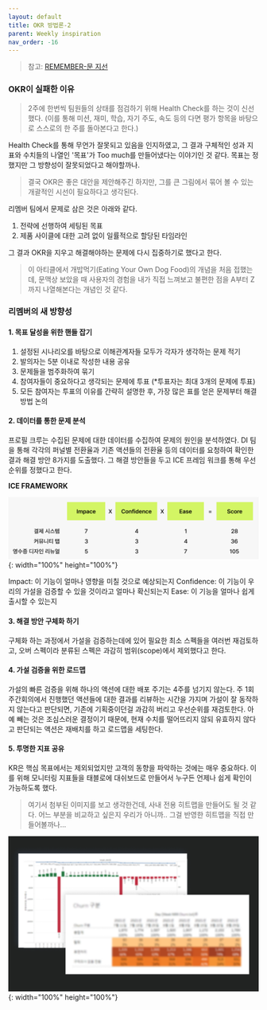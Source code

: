 ```yaml
---
layout: default
title: OKR 방법론-2
parent: Weekly inspiration
nav_order: -16
---
```


 
> 참고:
> [REMEMBER-문 지선](https://blog.dramancompany.com/2021/12/__trashed-3/?fbclid=IwAR0AjerdqtO6B8XbFqtWGj_aMUSsTxp6wpwZ80e_J8IgeRQZsLbCLrAfQ74)


### OKR이 실패한 이유
> 2주에 한번씩 팀원들의 상태를 점검하기 위해 Health Check를 하는 것이 신선했다. (이를 통해 미션, 재미, 학습, 자기 주도, 속도 등의 다면 평가 항목을 바탕으로 스스로의 한 주를 돌아본다고 한다.)

Health Check를 통해 무언가 잘못되고 있음을 인지하였고, 그 결과 구체적인 성과 지표와 수치들의 나열인 '목표'가 Too much를 만들어냈다는 이야기인 것 같다. 목표는 정했지만 그 방향성이 잘못되었다고 해야할까나.  

> 결국 OKR은 좋은 대안을 제안해주긴 하지만, 그를 큰 그림에서 묶어 볼 수 있는 개괄적인 시선이 필요하다고 생각된다.

리멤버 팀에서 문제로 삼은 것은 아래와 같다.
<ol>
  <li> 전략에 선행하여 세팅된 목표 </li>
  <li> 제품 사이클에 대한 고려 없이 일률적으로 할당된 타임라인 </li>
</ol>

그 결과 OKR을 지우고 해결해야하는 문제에 다시 집중하기로 했다고 한다.


> 이 아티클에서 개밥먹기(Eating Your Own Dog Food)의 개념을 처음 접했는데, 문맥상 보았을 때 사용자의 경험을 내가 직접 느껴보고 불편한 점을 A부터 Z까지 나열해본다는 개념인 것 같다. 

### 리멤버의 새 방향성

#### 1. 목표 달성을 위한 핸들 잡기
<ol>
  <li> 설정된 시나리오를 바탕으로 이해관계자들 모두가 각자가 생각하는 문제 적기 </li>
  <li> 발의자는 5분 이내로 작성한 내용 공유 </li>
  <li> 문제들을 범주화하여 묶기 </li>
  <li> 참여자들이 중요하다고 생각되는 문제에 투표 (*투표자는 최대 3개의 문제에 투표)</li>
  <li> 모든 참여자는 투표의 이유를 간략히 설명한 후, 가장 많은 표를 얻은 문제부터 해결 방법 논의</li>
</ol>


#### 2. 데이터를 통한 문제 분석
프로필 크루는 수집된 문제에 대한 데이터를 수집하여 문제의 원인을 분석하였다. DI 팀을 통해 각각의 퍼널별 전환율과 기존 액션들의 전환율 등의 데이터를 요청하여 확인한 결과 해결 방안 8가지를 도출했다. 그 해결 방안들을 두고 ICE 프레임 워크를 통해 우선 순위를 정했다고 한다. 

**ICE FRAMEWORK**

![Ice Framework를 계산하는 방식이 각각의 기능 별로 Impact, Confidence, Ease 점수를 산출하고 I와 C와 E의 값을 곱하여 ](../../assets/images/posts/Ice_framework.png){: width="100%" height="100%"}

Impact: 이 기능이 얼마나 영향을 미칠 것으로 예상되는지
Confidence: 이 기능이 우리의 가설을 검증할 수 있을 것이라고 얼마나 확신되는지
Ease: 이 기능을 얼마나 쉽게 출시할 수 있는지


#### 3. 해결 방안 구체화 하기
구체화 하는 과정에서 가설을 검증하는데에 있어 필요한 최소 스펙들을 여러번 재검토하고, 오버 스펙이라 분류된 스펙은 과감히 범위(scope)에서 제외했다고 한다. 

#### 4. 가설 검증을 위한 로드맵
가설의 빠른 검증을 위해 하나의 액션에 대한 배포 주기는 4주를 넘기지 않는다. 주 1회 주간회의에서 진행했던 액션들에 대한 결과를 리뷰하는 시간을 가지며 가설이 잘 동작하지 않는다고 판단되면, 기존에 기획중이던걸 과감히 버리고 우선순위를 재검토한다. 아예 빼는 것은 조심스러운 결정이기 때문에, 현재 수치를 떨어뜨리지 않되 유효하지 않다고 판단되는 액션은 재배치를 하고 로드맵을 세팅한다.

#### 5. 투명한 지표 공유
KR은 핵심 목표에서는 제외되었지만 고객의 동향을 파악하는 것에는 매우 중요하다. 이를 위해 모니터링 지표들을 태블로에 대쉬보드로 만들어서 누구든 언제나 쉽게 확인이 가능하도록 했다. 

> 여기서 첨부된 이미지를 보고 생각한건데, 사내 전용 히트맵을 만들어도 될 것 같다. 어느 부분을 비교하고 싶은지 우리가 아니까.. 그걸 반영한 히트맵을 직접 만들어볼까나...


![Tableau 대쉬보드](../../assets/images/posts/Tableau_dashboard.webp){: width="100%" height="100%"}
